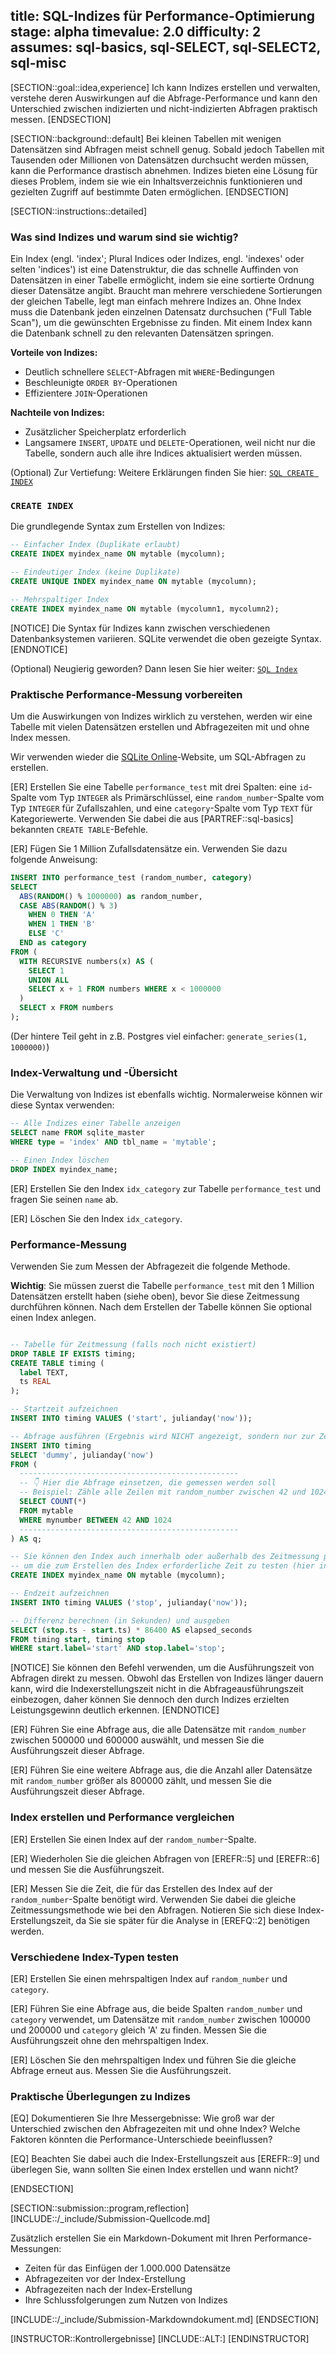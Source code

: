 title: SQL-Indizes für Performance-Optimierung
stage: alpha
timevalue: 2.0
difficulty: 2
assumes: sql-basics, sql-SELECT, sql-SELECT2, sql-misc
---

[SECTION::goal::idea,experience]
Ich kann Indizes erstellen und verwalten, verstehe deren Auswirkungen auf die 
Abfrage-Performance und kann den Unterschied zwischen indizierten und 
nicht-indizierten Abfragen praktisch messen.
[ENDSECTION]

[SECTION::background::default]
Bei kleinen Tabellen mit wenigen Datensätzen sind Abfragen meist schnell genug.
Sobald jedoch Tabellen mit Tausenden oder Millionen von Datensätzen durchsucht 
werden müssen, kann die Performance drastisch abnehmen.
Indizes bieten eine Lösung für dieses Problem, indem sie wie ein 
Inhaltsverzeichnis funktionieren und gezielten Zugriff auf bestimmte Daten ermöglichen.
[ENDSECTION]

[SECTION::instructions::detailed]

### Was sind Indizes und warum sind sie wichtig?

Ein Index (engl. 'index'; Plural Indices oder Indizes, engl. 'indexes' oder selten 'indices') 
ist eine Datenstruktur, die das schnelle Auffinden von Datensätzen 
in einer Tabelle ermöglicht, indem sie eine sortierte Ordnung dieser Datensätze angibt.
Braucht man mehrere verschiedene Sortierungen der gleichen Tabelle, legt man 
einfach mehrere Indizes an.
Ohne Index muss die Datenbank jeden einzelnen Datensatz durchsuchen 
("Full Table Scan"), um die gewünschten Ergebnisse zu finden.
Mit einem Index kann die Datenbank schnell zu den relevanten Datensätzen springen.

**Vorteile von Indizes:**

- Deutlich schnellere `SELECT`-Abfragen mit `WHERE`-Bedingungen
- Beschleunigte `ORDER BY`-Operationen  
- Effizientere `JOIN`-Operationen

**Nachteile von Indizes:**

- Zusätzlicher Speicherplatz erforderlich
- Langsamere `INSERT`, `UPDATE` und `DELETE`-Operationen,
  weil nicht nur die Tabelle, sondern auch alle ihre Indices aktualisiert werden müssen.

(Optional) Zur Vertiefung: Weitere Erklärungen finden Sie hier:
[`SQL CREATE INDEX`](https://www.w3schools.com/sql/sql_create_index.asp)

<!-- time estimate: 5 min -->

### `CREATE INDEX`

Die grundlegende Syntax zum Erstellen von Indizes:

```sql
-- Einfacher Index (Duplikate erlaubt)
CREATE INDEX myindex_name ON mytable (mycolumn);

-- Eindeutiger Index (keine Duplikate)
CREATE UNIQUE INDEX myindex_name ON mytable (mycolumn);

-- Mehrspaltiger Index
CREATE INDEX myindex_name ON mytable (mycolumn1, mycolumn2);
```

[NOTICE]
Die Syntax für Indizes kann zwischen verschiedenen Datenbanksystemen variieren.
SQLite verwendet die oben gezeigte Syntax.
[ENDNOTICE]

(Optional) Neugierig geworden? Dann lesen Sie hier weiter:
[`SQL Index`](https://www.tutorialspoint.com/sql/sql-indexes.htm)

<!-- time estimate: 5 min -->

### Praktische Performance-Messung vorbereiten

Um die Auswirkungen von Indizes wirklich zu verstehen, werden wir eine Tabelle 
mit vielen Datensätzen erstellen und Abfragezeiten mit und ohne Index messen.

Wir verwenden wieder die 
[SQLite Online](https://sqliteonline.com)-Website, 
um SQL-Abfragen zu erstellen. 

[ER] Erstellen Sie eine Tabelle `performance_test` mit drei Spalten: eine `id`-Spalte vom Typ 
`INTEGER` als Primärschlüssel, eine `random_number`-Spalte vom Typ `INTEGER` für Zufallszahlen, 
und eine `category`-Spalte vom Typ `TEXT` für Kategoriewerte. Verwenden Sie dabei die aus 
[PARTREF::sql-basics] bekannten `CREATE TABLE`-Befehle.

[ER] Fügen Sie 1 Million Zufallsdatensätze ein. 
Verwenden Sie dazu folgende Anweisung:

```sql
INSERT INTO performance_test (random_number, category)
SELECT 
  ABS(RANDOM() % 1000000) as random_number,
  CASE ABS(RANDOM() % 3)
    WHEN 0 THEN 'A'
    WHEN 1 THEN 'B'
    ELSE 'C'
  END as category
FROM (
  WITH RECURSIVE numbers(x) AS (
    SELECT 1
    UNION ALL
    SELECT x + 1 FROM numbers WHERE x < 1000000
  )
  SELECT x FROM numbers
);
```
(Der hintere Teil geht in z.B. Postgres viel einfacher: `generate_series(1, 1000000)`)
<!-- time estimate: 10 min -->

### Index-Verwaltung und -Übersicht

Die Verwaltung von Indizes ist ebenfalls wichtig. 
Normalerweise können wir diese Syntax verwenden:

```sql
-- Alle Indizes einer Tabelle anzeigen
SELECT name FROM sqlite_master 
WHERE type = 'index' AND tbl_name = 'mytable';

-- Einen Index löschen
DROP INDEX myindex_name;
```

[ER] Erstellen Sie den Index `idx_category` zur Tabelle `performance_test` und
fragen Sie seinen `name` ab.

[ER] Löschen Sie den Index `idx_category`.

<!-- time estimate: 10 min -->

### Performance-Messung

Verwenden Sie zum Messen der Abfragezeit die folgende Methode. 

**Wichtig**: Sie müssen zuerst die Tabelle `performance_test` mit den 
1 Million Datensätzen erstellt haben (siehe oben), 
bevor Sie diese Zeitmessung durchführen können. 
Nach dem Erstellen der Tabelle können Sie optional einen Index anlegen.

```sql

-- Tabelle für Zeitmessung (falls noch nicht existiert)
DROP TABLE IF EXISTS timing;
CREATE TABLE timing (
  label TEXT,
  ts REAL
);

-- Startzeit aufzeichnen
INSERT INTO timing VALUES ('start', julianday('now'));

-- Abfrage ausführen (Ergebnis wird NICHT angezeigt, sondern nur zur Zeitmessung genutzt)
INSERT INTO timing
SELECT 'dummy', julianday('now') 
FROM (
  -------------------------------------------------
  -- 👇 Hier die Abfrage einsetzen, die gemessen werden soll
  -- Beispiel: Zähle alle Zeilen mit random_number zwischen 42 und 1024
  SELECT COUNT(*) 
  FROM mytable 
  WHERE mynumber BETWEEN 42 AND 1024
  -------------------------------------------------
) AS q;

-- Sie können den Index auch innerhalb oder außerhalb des Zeitmessung platzieren, 
-- um die zum Erstellen des Index erforderliche Zeit zu testen (hier innerhalb)
CREATE INDEX myindex_name ON mytable (mycolumn);

-- Endzeit aufzeichnen
INSERT INTO timing VALUES ('stop', julianday('now'));

-- Differenz berechnen (in Sekunden) und ausgeben
SELECT (stop.ts - start.ts) * 86400 AS elapsed_seconds
FROM timing start, timing stop
WHERE start.label='start' AND stop.label='stop';
```

[NOTICE]
Sie können den Befehl verwenden, um die Ausführungszeit von Abfragen direkt zu messen. 
Obwohl das Erstellen von Indizes länger dauern kann, wird die Indexerstellungszeit nicht in die Abfrageausführungszeit einbezogen, 
daher können Sie dennoch den durch Indizes erzielten Leistungsgewinn deutlich erkennen.
[ENDNOTICE]

[ER] Führen Sie eine Abfrage aus, die alle Datensätze mit `random_number` zwischen 500000 und 600000 auswählt, und messen Sie die Ausführungszeit dieser Abfrage.

[ER] Führen Sie eine weitere Abfrage aus, die die Anzahl aller Datensätze mit `random_number` größer als 800000 zählt, und messen Sie die Ausführungszeit dieser Abfrage.

<!-- time estimate: 25 min -->

### Index erstellen und Performance vergleichen

[ER] Erstellen Sie einen Index auf der `random_number`-Spalte.

[ER] Wiederholen Sie die gleichen Abfragen von [EREFR::5] und [EREFR::6] und messen Sie die Ausführungszeit.

[ER] Messen Sie die Zeit, die für das Erstellen des Index auf der `random_number`-Spalte benötigt wird. Verwenden Sie dabei die gleiche Zeitmessungsmethode wie bei den Abfragen. 
Notieren Sie sich diese Index-Erstellungszeit, da Sie sie später für die Analyse in [EREFQ::2] benötigen werden.

<!-- time estimate: 20 min -->

### Verschiedene Index-Typen testen

[ER] Erstellen Sie einen mehrspaltigen Index auf `random_number` und `category`.

[ER] Führen Sie eine Abfrage aus, die beide Spalten `random_number` und `category` verwendet, 
um Datensätze mit `random_number` zwischen 100000 und 200000 und `category` 
gleich 'A' zu finden. Messen Sie die Ausführungszeit ohne den mehrspaltigen Index.

[ER] Löschen Sie den mehrspaltigen Index und führen Sie die gleiche Abfrage erneut aus. 
Messen Sie die Ausführungszeit.



<!-- time estimate: 20 min -->


### Praktische Überlegungen zu Indizes

[EQ] Dokumentieren Sie Ihre Messergebnisse: Wie groß war der Unterschied 
zwischen den Abfragezeiten mit und ohne Index? 
Welche Faktoren könnten die Performance-Unterschiede beeinflussen? 

[EQ] Beachten Sie dabei auch die Index-Erstellungszeit aus [EREFR::9] und überlegen Sie, 
wann sollten Sie einen Index erstellen und wann nicht?

<!-- time estimate: 25 min -->



[ENDSECTION]

[SECTION::submission::program,reflection]
[INCLUDE::/_include/Submission-Quellcode.md]

Zusätzlich erstellen Sie ein Markdown-Dokument mit Ihren Performance-Messungen:

- Zeiten für das Einfügen der 1.000.000 Datensätze
- Abfragezeiten vor der Index-Erstellung
- Abfragezeiten nach der Index-Erstellung  
- Ihre Schlussfolgerungen zum Nutzen von Indizes

[INCLUDE::/_include/Submission-Markdowndokument.md]
[ENDSECTION]

[INSTRUCTOR::Kontrollergebnisse]
[INCLUDE::ALT:]
[ENDINSTRUCTOR]